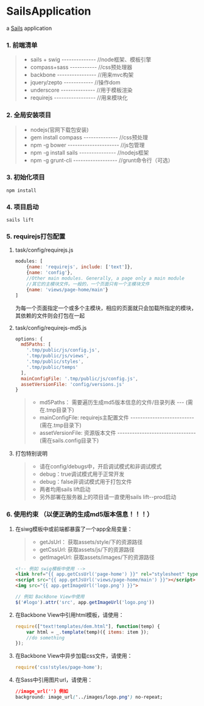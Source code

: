 # SailsApplication

a [Sails](http://sailsjs.org) application

### 1. 前端清单

> * sails + swig -------------- //node框架、模板引擎
> * compass+sass ----------- //css预处理器
> * backbone ---------------- //用来mvc构架
> * jquery/zepto ------------ //操作dom
> * underscore -------------- //用于模板渲染
> * requirejs ----------------- //用来模块化


### 2. 全局安装项目

> * nodejs(官网下载包安装)
> * gem install compass -------------- //css预处理
> * npm -g bower --------------------- //js包管理
> * npm -g install sails --------------- //nodejs框架
> * npm -g grunt-cli ------------------ //grunt命令行（可选）

### 3. 初始化项目

```
npm install
```

### 4. 项目启动

```
sails lift
```

### 5. requirejs打包配置
1. task/config/requirejs.js

    ```javascript
    modules: [
        {name: 'requirejs', include: ['text']},
        {name: 'config'},
        //Other main modules. Generally, a page only a main module
        //其它的主模块文件。一般的，一个页面只有一个主模块文件
        {name: 'views/page-home/main'}
    ]
    ```
    为每一个页面指定一个或多个主模块，相应的页面就只会加载所指定的模块，其依赖的文件则会打包在一起

1. task/config/requirejs-md5.js

    ```javascript
    options: {
      md5Paths: [
        '.tmp/public/js/config.js',
        '.tmp/public/js/views',
        '.tmp/public/styles',
        '.tmp/public/temps'
      ],
      mainConfigFile: '.tmp/public/js/config.js',
      assetVersionFile: 'config/versions.js'
    }
    ```

    > * md5Paths： 需要遍历生成md5版本信息的文件/目录列表 --- (需在.tmp目录下)
    > * mainConfigFile: requirejs主配置文件 -------------------------- (需在.tmp目录下)
    > * assetVersionFile: 资源版本文件 -------------------------------- (需在sails.config目录下)

1. 打包特别说明

    > * 请在config/debugs中，开启调试模式和非调试模式
    > * debug：true调试模式用于正常开发
    > * debug：false非调试模式用于打包文件
    > * 两者均用sails lift启动
    > * 另外部署在服务器上的项目请一直使用sails lift--prod启动


### 6. 使用约束 （以便正确的生成md5版本信息！！！）
1. 在siwg模板中或前端都暴露了一个app全局变量：
    > * getJsUrl： 获取assets/style/下的资源路径
    > * getCssUrl: 获取assets/js/下的资源路径
    > * getImageUrl: 获取assets/images/下的资源路径

    ```html
    <!-- 例如 swig模板中使用 -->
    <link href="{{ app.getCssUrl('page-home') }}" rel="stylesheet" type="text/css"/>
    <script src="{{ app.getJsUrl('views/page-home/main') }}"></script>
    <img src="{{ app.getImageUrl('logo.png') }}">
    ```
    ```javascript
    // 例如 BackBone View中使用
    $('#logo').attr('src', app.getImageUrl('logo.png'))
    ```

1. 在Backbone View中引用html模板，请使用：

    ```javascript
    require(["text!templates/dem.html"], function(temp) {
        var html = _.template(temp)({ items: item });
        //do something
    });
    ```

1. 在Backbone View中异步加载css文件，请使用：

    ```javascript
    require('css!styles/page-home');
    ```

1. 在Sass中引用图片url，请使用：

    ```css
    //image_url('') 例如
    background: image_url('../images/logo.png') no-repeat;
    ```












